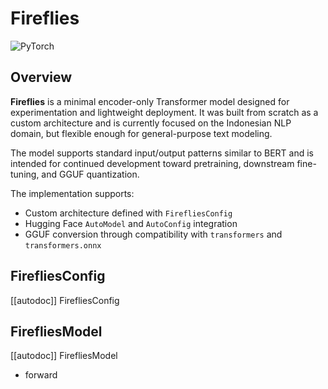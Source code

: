 <!--
Copyright 2025 The HuggingFace Team. All rights reserved.

Licensed under the Apache License, Version 2.0 (the "License"); you may not use this file except in compliance with
the License. You may obtain a copy of the License at

    http://www.apache.org/licenses/LICENSE-2.0

Unless required by applicable law or agreed to in writing, software distributed under the License is distributed on
an "AS IS" BASIS, WITHOUT WARRANTIES OR CONDITIONS OF ANY KIND, either express or implied. See the License for the
specific language governing permissions and limitations under the License.

⚠️ Note that this file is in Markdown but contains specific syntax for our doc-builder (similar to MDX) that may not be
rendered properly in your Markdown viewer.
-->

# Fireflies

<div class="flex flex-wrap space-x-1">
<img alt="PyTorch" src="https://img.shields.io/badge/PyTorch-DE3412?style=flat&logo=pytorch&logoColor=white">
</div>

## Overview

**Fireflies** is a minimal encoder-only Transformer model designed for experimentation and lightweight deployment. It was built from scratch as a custom architecture and is currently focused on the Indonesian NLP domain, but flexible enough for general-purpose text modeling.

The model supports standard input/output patterns similar to BERT and is intended for continued development toward pretraining, downstream fine-tuning, and GGUF quantization.

The implementation supports:
- Custom architecture defined with `FirefliesConfig`
- Hugging Face `AutoModel` and `AutoConfig` integration
- GGUF conversion through compatibility with `transformers` and `transformers.onnx`

## FirefliesConfig

[[autodoc]] FirefliesConfig

## FirefliesModel

[[autodoc]] FirefliesModel
- forward
